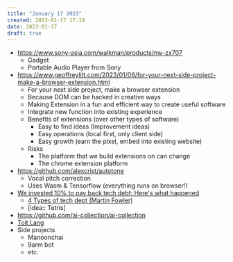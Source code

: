 ```yaml
---
title: "January 17 2023"
created: 2023-01-17 17:19
date: 2023-01-17
draft: true
---
```


* https://www.sony-asia.com/walkman/products/nw-zx707
  * Gadget
  * Portable Audio Player from Sony
* https://www.geoffreylitt.com/2023/01/08/for-your-next-side-project-make-a-browser-extension.html
  * For your next side project, make a browser extension
  * Because DOM can be hacked in creative ways
  * Making Extension in a fun and efficient way to create useful software
  * Integrate new function into existing experience
  * Benefits of extensions (over other types of software)
    * Easy to find ideas (Improvement ideas)
    * Easy operations (local first, only client side)
    * Easy growth (earn the pixel, embed into existing website)
  * Risks
    * The platform that we build extensions on can change
    * The chrome extension platform
* https://github.com/alexcrist/autotone
  * Vocal pitch correction
  * Uses Wasm & Tensorflow (everything runs on browser!)
* [We invested 10% to pay back tech debt; Here's what happened](https://blog.alexewerlof.com/p/tech-debt-day)
  * [4 Types of tech dept (Martin Fowler)](https://martinfowler.com/bliki/TechnicalDebtQuadrant.html)
  * [idea:: Tetris]
* https://github.com/ai-collection/ai-collection
* [Toit Lang](https://toitlang.org)
* Side projects
  * Manoonchai
  * 9arm bot
  * etc.
